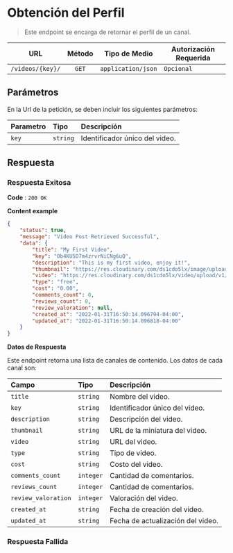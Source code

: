 # Obtención del Perfil

> Este endpoint se encarga de retornar el perfil de un canal.

|       URL        | Método |   Tipo de Medio    | Autorización Requerida |
| :--------------: | :----: | :----------------: | ---------------------- |
| `/videos/{key}/` | `GET`  | `application/json` | `Opcional`             |

## Parámetros

En la Url de la petición, se deben incluir los siguientes parámetros:

| Parametro | Tipo     | Descripción                    |
| :-------- | :------- | :----------------------------- |
| `key`     | `string` | Identificador único del video. |

## Respuesta

### Respuesta Exitosa

**Code** : `200 OK`

**Content example**

```json
{
	"status": true,
	"message": "Video Post Retrieved Successful",
	"data": {
		"title": "My First Video",
		"key": "Ob4KU5D7m4zrvrNiCNg6uQ",
		"description": "This is my first video, enjoy it!",
		"thumbnail": "https://res.cloudinary.com/ds1cdo5lx/image/upload/v1/media/ohaeducation/channels/videos/thumbnails/dioscondios_hleczb",
		"video": "https://res.cloudinary.com/ds1cdo5lx/video/upload/v1/media/ohaeducation/channels/videos/video_zp7etq",
		"type": "free",
		"cost": "0.00",
		"comments_count": 0,
		"reviews_count": 0,
		"review_valoration": null,
		"created_at": "2022-01-31T16:50:14.096794-04:00",
		"updated_at": "2022-01-31T16:50:14.096818-04:00"
	}
}
```

**Datos de Respuesta**

Este endpoint retorna una lista de canales de contenido. Los datos de cada canal son:

| Campo               | Tipo      | Descripción                       |
| :------------------ | :-------- | :-------------------------------- |
| `title`             | `string`  | Nombre del video.                 |
| `key`               | `string`  | Identificador único del video.    |
| `description`       | `string`  | Descripción del video.            |
| `thumbnail`         | `string`  | URL de la miniatura del video.    |
| `video`             | `string`  | URL del video.                    |
| `type`              | `string`  | Tipo de video.                    |
| `cost`              | `string`  | Costo del video.                  |
| `comments_count`    | `integer` | Cantidad de comentarios.          |
| `reviews_count`     | `integer` | Cantidad de comentarios.          |
| `review_valoration` | `integer` | Valoración del video.             |
| `created_at`        | `string`  | Fecha de creación del video.      |
| `updated_at`        | `string`  | Fecha de actualización del video. |

### Respuesta Fallida
